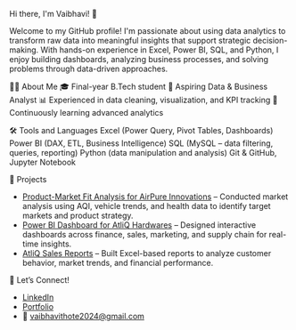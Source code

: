 Hi there, I'm Vaibhavi! 👋

Welcome to my GitHub profile! I'm passionate about using data analytics to transform raw data into meaningful insights that support strategic decision-making. With hands-on experience in Excel, Power BI, SQL, and Python, I enjoy building dashboards, analyzing business processes, and solving problems through data-driven approaches.


👩‍💼 About Me
🎓 Final-year B.Tech student
💼 Aspiring Data & Business Analyst
📊 Experienced in data cleaning, visualization, and KPI tracking
🌱 Continuously learning advanced analytics 


🛠️ Tools and Languages
Excel (Power Query, Pivot Tables, Dashboards)
Power BI (DAX, ETL, Business Intelligence)
SQL (MySQL – data filtering, queries, reporting)
Python (data manipulation and analysis)
Git & GitHub, Jupyter Notebook


📂 Projects
- [Product-Market Fit Analysis for AirPure Innovations](https://app.powerbi.com/view?r=eyJrIjoiYmI1OWFkYmYtM2ZlNi00NGY5LWE2NTQtOWUwZGQ5M2Y5N2VlIiwidCI6ImQ0MzBkNGE4LThhNDctNDI2OC1iMjk2LTUxMDRlNmY2MmUwZSJ9) – Conducted market analysis using AQI, vehicle trends, and health data to identify target markets and product strategy.
- [Power BI Dashboard for AtliQ Hardwares](https://app.powerbi.com/view?r=eyJrIjoiOWE0ZTkyNTQtNDQ2Ny00YTViLTkyNGQtNTYzYjNjODlkYzUwIiwidCI6ImQ0MzBkNGE4LThhNDctNDI2OC1iMjk2LTUxMDRlNmY2MmUwZSJ9) – Designed interactive dashboards across finance, sales, marketing, and supply chain for real-time insights.
- [AtliQ Sales Reports](https://drive.google.com/drive/folders/1hkxNjehVHQZsXi0kFvFesfX6qEgyt8jP) – Built Excel-based reports to analyze customer behavior, market trends, and financial performance.


🔗 Let’s Connect!
- [LinkedIn](https://www.linkedin.com/in/vaibhavi-thote-a99b7b353/)
- [Portfolio](https://codebasics.io/portfolio/Vaibhavi-Thote)
- 📧 vaibhavithote2024@gmail.com
